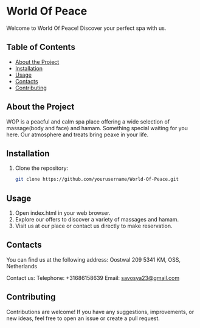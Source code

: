 # World Of Peace 

Welcome to World Of Peace! Discover your perfect spa with us.

## Table of Contents
- [About the Project](#about-the-project)
- [Installation](#installation)
- [Usage](#usage)
- [Contacts](#contacts)
- [Contributing](#contributing)

## About the Project
WOP is a peacful and calm spa place offering a wide selection of massage(body and face) and hamam. Something special waiting for you here. Our atmosphere and treats bring peaxe in your life.

## Installation
1. Clone the repository:
   ```bash
   git clone https://github.com/yourusername/World-Of-Peace.git

## Usage
1. Open index.html in your web browser.
2. Explore our offers to discover a variety of massages and hamam.
3. Visit us at our place or contact us directly to make reservation.

## Contacts
You can find us at the following address:
Oostwal 209
5341 KM, OSS, Netherlands

Contact us:
Telephone: +31686158639
Email: savosya23@gmail.com

## Contributing
Contributions are welcome! If you have any suggestions, improvements, or new ideas, feel free to open an issue or create a pull request.
